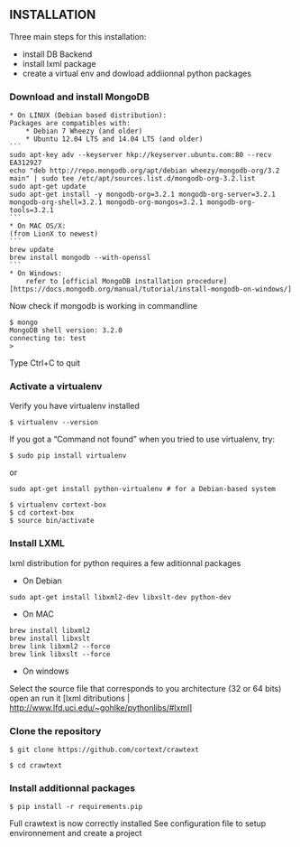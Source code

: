 ## INSTALLATION 

Three main steps for this installation:
- install DB Backend
- install lxml package
- create a virtual env and dowload addiionnal python packages

### Download and install MongoDB 
    
    * On LINUX (Debian based distribution):
    Packages are compatibles with:
        * Debian 7 Wheezy (and older)
        * Ubuntu 12.04 LTS and 14.04 LTS (and older)
    ``` 
    sudo apt-key adv --keyserver hkp://keyserver.ubuntu.com:80 --recv EA312927
    echo "deb http://repo.mongodb.org/apt/debian wheezy/mongodb-org/3.2 main" | sudo tee /etc/apt/sources.list.d/mongodb-org-3.2.list
    sudo apt-get update
    sudo apt-get install -y mongodb-org=3.2.1 mongodb-org-server=3.2.1 mongodb-org-shell=3.2.1 mongodb-org-mongos=3.2.1 mongodb-org-tools=3.2.1
    ``` 
    * On MAC OS/X: 
    (from LionX to newest)
    ``` 
    brew update
    brew install mongodb --with-openssl
    ```
    * On Windows:
        refer to [official MongoDB installation procedure] [https://docs.mongodb.org/manual/tutorial/install-mongodb-on-windows/]

Now check if mongodb is working in commandline

```
$ mongo
MongoDB shell version: 3.2.0
connecting to: test
>
```
Type Ctrl+C to quit
    
    
### Activate a virtualenv
Verify you have virtualenv installed
```
$ virtualenv --version
```
If you got a “Command not found” when you tried to use virtualenv, try:
```
$ sudo pip install virtualenv
```
or
``` 
sudo apt-get install python-virtualenv # for a Debian-based system
```
```
$ virtualenv cortext-box
$ cd cortext-box
$ source bin/activate
```
### Install LXML

lxml distribution for python requires a few aditionnal packages
* On Debian
```
sudo apt-get install libxml2-dev libxslt-dev python-dev
```
* On MAC

```
brew install libxml2
brew install libxslt
brew link libxml2 --force
brew link libxslt --force
```
* On windows

Select the source file that corresponds to you architecture (32 or 64 bits)
open an run it
[lxml ditributions | http://www.lfd.uci.edu/~gohlke/pythonlibs/#lxml]

### Clone the repository
```
$ git clone https://github.com/cortext/crawtext

$ cd crawtext
``` 
### Install additionnal packages

``` 
$ pip install -r requirements.pip

``` 

Full crawtext is now correctly installed
See configuration file to setup environnement and create a project
